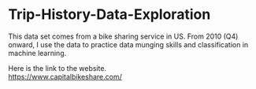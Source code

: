# Trip-History-Data-Exploration
This data set comes from a bike sharing service in US. From 2010 (Q4) onward, I use the data to practice data munging skills and classification in machine learning.    

Here is the link to the website.  
https://www.capitalbikeshare.com/

